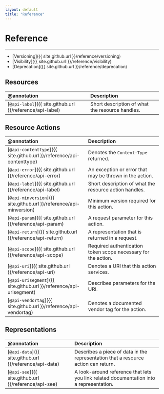 ```yaml
---
layout: default
title: "Reference"
---
```


# Reference
---

* [Versioning]({{ site.github.url }}/reference/versioning)
* [Visibility]({{ site.github.url }}/reference/visibility)
* [Deprecation]({{ site.github.url }}/reference/deprecation)

## Resources

| @annotation | Description |
| :--- | :--- |
| [`@api-label`]({{ site.github.url }}/reference/api-label) | Short description of what the resource handles. |

## Resource Actions

| @annotation | Description |
| :--- | :--- |
| [`@api-contenttype`]({{ site.github.url }}/reference/api-contenttype) | Denotes the `Content-Type` returned. |
| [`@api-error`]({{ site.github.url }}/reference/api-error) | An exception or error that may be thrown in the action. |
| [`@api-label`]({{ site.github.url }}/reference/api-label) | Short description of what the resource action handles. |
| [`@api-minversion`]({{ site.github.url }}/reference/api-minversion) | Minimum version required for this action. |
| [`@api-param`]({{ site.github.url }}/reference/api-param) | A request parameter for this action. |
| [`@api-return`]({{ site.github.url }}/reference/api-return) | A representation that is returned in a request. |
| [`@api-scope`]({{ site.github.url }}/reference/api-scope) | Required authentication token scope necessary for the action. |
| [`@api-uri`]({{ site.github.url }}/reference/api-uri) | Denotes a URI that this action services. |
| [`@api-urisegment`]({{ site.github.url }}/reference/api-urisegment) | Describes parameters for the URI. |
| [`@api-vendortag`]({{ site.github.url }}/reference/api-vendortag) | Denotes a documented vendor tag for the action. |

## Representations

| @annotation | Description |
| :--- | :--- |
| [`@api-data`]({{ site.github.url }}/reference/api-data) | Describes a piece of data in the representation that a resource action can return. |
| [`@api-see`]({{ site.github.url }}/reference/api-see) | A look-around reference that lets you link related documentation into a representation. |
